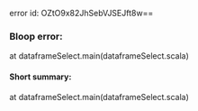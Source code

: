 error id: OZtO9x82JhSebVJSEJft8w==
### Bloop error:

at dataframeSelect.main(dataframeSelect.scala)
#### Short summary: 

at dataframeSelect.main(dataframeSelect.scala)